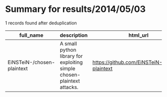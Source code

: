 
# Summary for results/2014/05/03
    
1 records found after deduplication

| full_name | description | html_url | matched_list | matched_count | pushed_at | size | stargazers_count | language | forks_count |
|----------------------------|------------------------------------------------------------------------|-----------------------------------------------|----------------|-----------------|---------------------------|--------|--------------------|------------|---------------|
| EiNSTeiN-/chosen-plaintext | A small python library for exploiting simple chosen-plaintext attacks. | https://github.com/EiNSTeiN-/chosen-plaintext | ['exploit'] | 1 | 2014-05-03 14:20:53+00:00 | 120 | 39 | Python | 4 |
